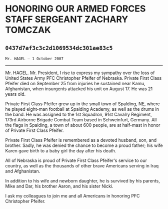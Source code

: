 # HONORING OUR ARMED FORCES STAFF SERGEANT ZACHARY TOMCZAK
## `0437d7af3c3c2d1069534dc301ae83c5`
`Mr. HAGEL — 1 October 2007`

---


Mr. HAGEL. Mr. President, I rise to express my sympathy over the loss 
of United States Army PFC Christopher Pfeifer of Nebraska. Private 
First Class Pfeifer died on September 25 from injuries he sustained 
near Kamu, Afghanistan, when insurgents attacked his unit on August 17. 
He was 21 years old.

Private First Class Pfeifer grew up in the small town of Spalding, 
NE, where he played eight-man football at Spalding Academy, as well as 
the drums in the band. He was assigned to the 1st Squadron, 91st 
Cavalry Regiment, 173rd Airborne Brigade Combat Team based in 
Schweinfurt, Germany. All the flags in Spalding, a town of about 600 
people, are at half-mast in honor of Private First Class Pfeifer.

Private First Class Pfeifer is remembered as a devoted husband, son, 
and brother. Sadly, he was denied the chance to become a proud father; 
his wife Karen gave birth to a baby girl the day after his death.

All of Nebraska is proud of Private First Class Pfeifer's service to 
our country, as well as the thousands of other brave Americans serving 
in Iraq and Afghanistan.

In addition to his wife and newborn daughter, he is survived by his 
parents, Mike and Dar, his brother Aaron, and his sister Nicki.

I ask my colleagues to join me and all Americans in honoring PFC 
Christopher Pfeifer.
